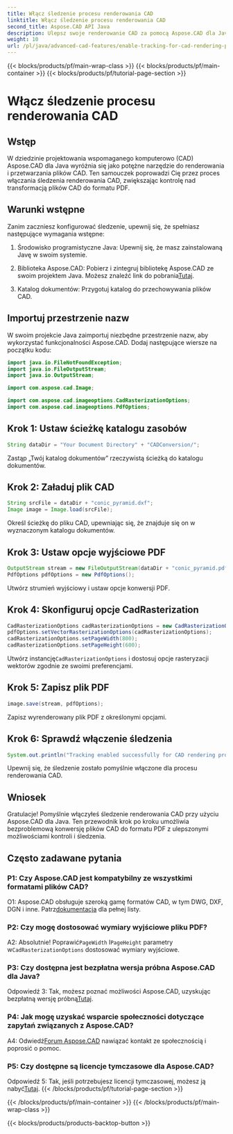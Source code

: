 ```yaml
---
title: Włącz śledzenie procesu renderowania CAD
linktitle: Włącz śledzenie procesu renderowania CAD
second_title: Aspose.CAD API Java
description: Ulepsz swoje renderowanie CAD za pomocą Aspose.CAD dla Java. Postępuj zgodnie z naszym przewodnikiem krok po kroku, aby umożliwić śledzenie i poprawić jakość konwersji plików PDF.
weight: 10
url: /pl/java/advanced-cad-features/enable-tracking-for-cad-rendering-process/
---
```


{{< blocks/products/pf/main-wrap-class >}}
{{< blocks/products/pf/main-container >}}
{{< blocks/products/pf/tutorial-page-section >}}

# Włącz śledzenie procesu renderowania CAD

## Wstęp

W dziedzinie projektowania wspomaganego komputerowo (CAD) Aspose.CAD dla Java wyróżnia się jako potężne narzędzie do renderowania i przetwarzania plików CAD. Ten samouczek poprowadzi Cię przez proces włączania śledzenia renderowania CAD, zwiększając kontrolę nad transformacją plików CAD do formatu PDF.

## Warunki wstępne

Zanim zaczniesz konfigurować śledzenie, upewnij się, że spełniasz następujące wymagania wstępne:

1. Środowisko programistyczne Java: Upewnij się, że masz zainstalowaną Javę w swoim systemie.

2.  Biblioteka Aspose.CAD: Pobierz i zintegruj bibliotekę Aspose.CAD ze swoim projektem Java. Możesz znaleźć link do pobrania[Tutaj](https://releases.aspose.com/cad/java/).

3. Katalog dokumentów: Przygotuj katalog do przechowywania plików CAD.

## Importuj przestrzenie nazw

W swoim projekcie Java zaimportuj niezbędne przestrzenie nazw, aby wykorzystać funkcjonalności Aspose.CAD. Dodaj następujące wiersze na początku kodu:

```java
import java.io.FileNotFoundException;
import java.io.FileOutputStream;
import java.io.OutputStream;

import com.aspose.cad.Image;

import com.aspose.cad.imageoptions.CadRasterizationOptions;
import com.aspose.cad.imageoptions.PdfOptions;
```

## Krok 1: Ustaw ścieżkę katalogu zasobów

```java
String dataDir = "Your Document Directory" + "CADConversion/";
```

Zastąp „Twój katalog dokumentów” rzeczywistą ścieżką do katalogu dokumentów.

## Krok 2: Załaduj plik CAD

```java
String srcFile = dataDir + "conic_pyramid.dxf";
Image image = Image.load(srcFile);
```

Określ ścieżkę do pliku CAD, upewniając się, że znajduje się on w wyznaczonym katalogu dokumentów.

## Krok 3: Ustaw opcje wyjściowe PDF

```java
OutputStream stream = new FileOutputStream(dataDir + "conic_pyramid.pdf");
PdfOptions pdfOptions = new PdfOptions();
```

Utwórz strumień wyjściowy i ustaw opcje konwersji PDF.

## Krok 4: Skonfiguruj opcje CadRasterization

```java
CadRasterizationOptions cadRasterizationOptions = new CadRasterizationOptions();
pdfOptions.setVectorRasterizationOptions(cadRasterizationOptions);
cadRasterizationOptions.setPageWidth(800);
cadRasterizationOptions.setPageHeight(600);
```

 Utwórz instancję`CadRasterizationOptions` i dostosuj opcje rasteryzacji wektorów zgodnie ze swoimi preferencjami.

## Krok 5: Zapisz plik PDF

```java
image.save(stream, pdfOptions);
```

Zapisz wyrenderowany plik PDF z określonymi opcjami.

## Krok 6: Sprawdź włączenie śledzenia

```java
System.out.println("Tracking enabled successfully for CAD rendering process.");
```

Upewnij się, że śledzenie zostało pomyślnie włączone dla procesu renderowania CAD.

## Wniosek

Gratulacje! Pomyślnie włączyłeś śledzenie renderowania CAD przy użyciu Aspose.CAD dla Java. Ten przewodnik krok po kroku umożliwia bezproblemową konwersję plików CAD do formatu PDF z ulepszonymi możliwościami kontroli i śledzenia.

## Często zadawane pytania

### P1: Czy Aspose.CAD jest kompatybilny ze wszystkimi formatami plików CAD?

O1: Aspose.CAD obsługuje szeroką gamę formatów CAD, w tym DWG, DXF, DGN i inne. Patrz[dokumentacja](https://reference.aspose.com/cad/java/) dla pełnej listy.

### P2: Czy mogę dostosować wymiary wyjściowe pliku PDF?

 A2: Absolutnie! Poprawić`PageWidth` I`PageHeight` parametry w`CadRasterizationOptions` dostosować wymiary wyjściowe.

### P3: Czy dostępna jest bezpłatna wersja próbna Aspose.CAD dla Java?

 Odpowiedź 3: Tak, możesz poznać możliwości Aspose.CAD, uzyskując bezpłatną wersję próbną[Tutaj](https://releases.aspose.com/).

### P4: Jak mogę uzyskać wsparcie społeczności dotyczące zapytań związanych z Aspose.CAD?

 A4: Odwiedź[Forum Aspose.CAD](https://forum.aspose.com/c/cad/19) nawiązać kontakt ze społecznością i poprosić o pomoc.

### P5: Czy dostępne są licencje tymczasowe dla Aspose.CAD?

 Odpowiedź 5: Tak, jeśli potrzebujesz licencji tymczasowej, możesz ją nabyć[Tutaj](https://purchase.aspose.com/temporary-license/).
{{< /blocks/products/pf/tutorial-page-section >}}

{{< /blocks/products/pf/main-container >}}
{{< /blocks/products/pf/main-wrap-class >}}

{{< blocks/products/products-backtop-button >}}
